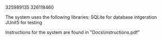 325989135
326118460

The system uses the following libraries:
SQLite for database intgeration
JUnit5 for testing

Instructions for the system are found in "Docs\instructions.pdf"
